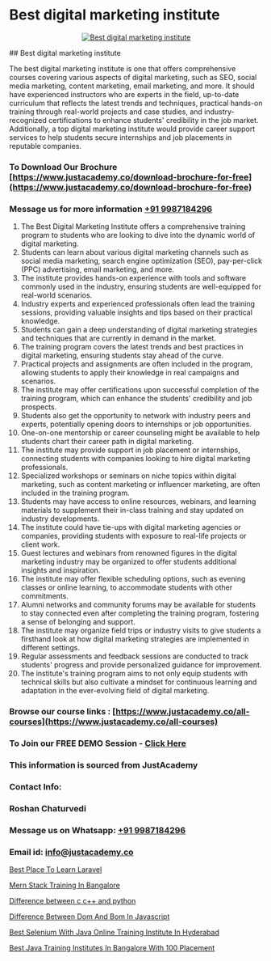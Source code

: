 # Best digital marketing institute

<p align="center">
  <a href="https://justacademy.co/course-detail/digital-marketing">
    <img src="https://justacademy.co/storage2/course_image/1676636720_course_image.webp" alt="Best digital marketing institute">
  </a>
</p>
## Best digital marketing institute

The best digital marketing institute is one that offers comprehensive courses covering various aspects of digital marketing, such as SEO, social media marketing, content marketing, email marketing, and more. It should have experienced instructors who are experts in the field, up-to-date curriculum that reflects the latest trends and techniques, practical hands-on training through real-world projects and case studies, and industry-recognized certifications to enhance students' credibility in the job market. Additionally, a top digital marketing institute would provide career support services to help students secure internships and job placements in reputable companies.
### To Download Our Brochure [https://www.justacademy.co/download-brochure-for-free](https://www.justacademy.co/download-brochure-for-free)
### Message us for more information [+91 9987184296](https://api.whatsapp.com/send?phone=919987184296)
1) The Best Digital Marketing Institute offers a comprehensive training program to students who are looking to dive into the dynamic world of digital marketing.
2) Students can learn about various digital marketing channels such as social media marketing, search engine optimization (SEO), pay-per-click (PPC) advertising, email marketing, and more.
3) The institute provides hands-on experience with tools and software commonly used in the industry, ensuring students are well-equipped for real-world scenarios.
4) Industry experts and experienced professionals often lead the training sessions, providing valuable insights and tips based on their practical knowledge.
5) Students can gain a deep understanding of digital marketing strategies and techniques that are currently in demand in the market.
6) The training program covers the latest trends and best practices in digital marketing, ensuring students stay ahead of the curve.
7) Practical projects and assignments are often included in the program, allowing students to apply their knowledge in real campaigns and scenarios.
8) The institute may offer certifications upon successful completion of the training program, which can enhance the students' credibility and job prospects.
9) Students also get the opportunity to network with industry peers and experts, potentially opening doors to internships or job opportunities.
10) One-on-one mentorship or career counseling might be available to help students chart their career path in digital marketing.
11) The institute may provide support in job placement or internships, connecting students with companies looking to hire digital marketing professionals.
12) Specialized workshops or seminars on niche topics within digital marketing, such as content marketing or influencer marketing, are often included in the training program.
13) Students may have access to online resources, webinars, and learning materials to supplement their in-class training and stay updated on industry developments.
14) The institute could have tie-ups with digital marketing agencies or companies, providing students with exposure to real-life projects or client work.
15) Guest lectures and webinars from renowned figures in the digital marketing industry may be organized to offer students additional insights and inspiration.
16) The institute may offer flexible scheduling options, such as evening classes or online learning, to accommodate students with other commitments.
17) Alumni networks and community forums may be available for students to stay connected even after completing the training program, fostering a sense of belonging and support.
18) The institute may organize field trips or industry visits to give students a firsthand look at how digital marketing strategies are implemented in different settings.
19) Regular assessments and feedback sessions are conducted to track students' progress and provide personalized guidance for improvement.
20) The institute's training program aims to not only equip students with technical skills but also cultivate a mindset for continuous learning and adaptation in the ever-evolving field of digital marketing.

### Browse our course links : [https://www.justacademy.co/all-courses](https://www.justacademy.co/all-courses) 
### To Join our FREE DEMO Session - [Click Here](https://www.justacademy.co/register-for-course-demo)


### This information is sourced from JustAcademy
### Contact Info:
### Roshan Chaturvedi
### Message us on Whatsapp: [+91 9987184296](https://api.whatsapp.com/send?phone=919987184296)
### Email id: [info@justacademy.co](mailto:info@justacademy.co)
                
[Best Place To Learn Laravel](https://www.linkedin.com/pulse/best-place-learn-laravel-justacademy-chandigarh-do6le?trackingId=nV034iEjdVUQI3wAuAo8ng%3D%3D&lipi=urn%3Ali%3Apage%3Ad_flagship3_company_admin%3BXEu5pmfJRhGyaD1FCv74Lw%3D%3D)

[Mern Stack Training In Bangalore](https://www.linkedin.com/pulse/mern-stack-training-bangalore-justacademy-jaipur-fy1be/)

[Difference between c c++ and python](https://medium.com/@ranepooja/difference-between-c-c-and-python-6ed46c415df8)

[Difference Between Dom And Bom In Javascript](https://medium.com/@ranemanish460/difference-between-dom-and-bom-in-javascript-ee7be028d750)

[Best Selenium With Java Online Training Institute In Hyderabad](https://justacademyin.github.io/justacademy/best-selenium-with-java-online-training-institute-in-hyderabad)

[Best Java Training Institutes In Bangalore With 100 Placement](https://justacademyin.github.io/justacademy/best-java-training-institutes-in-bangalore-with-100-placement)

